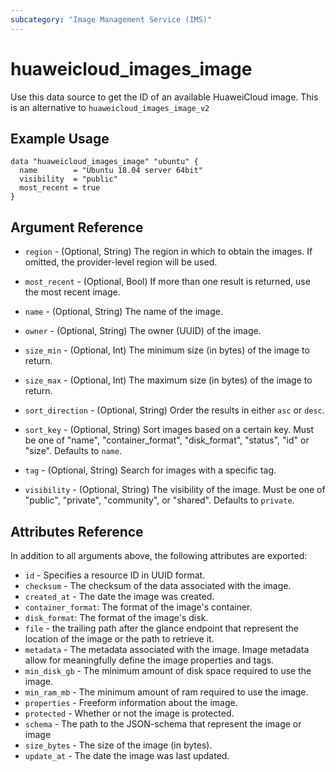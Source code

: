 ```yaml
---
subcategory: "Image Management Service (IMS)"
---
```


# huaweicloud\_images\_image

Use this data source to get the ID of an available HuaweiCloud image.
This is an alternative to `huaweicloud_images_image_v2`

## Example Usage

```hcl
data "huaweicloud_images_image" "ubuntu" {
  name        = "Ubuntu 18.04 server 64bit"
  visibility  = "public"
  most_recent = true
}
```

## Argument Reference

* `region` - (Optional, String) The region in which to obtain the images. If omitted, the provider-level region will be used.

* `most_recent` - (Optional, Bool) If more than one result is returned, use the most recent image.

* `name` - (Optional, String) The name of the image.

* `owner` - (Optional, String) The owner (UUID) of the image.

* `size_min` - (Optional, Int) The minimum size (in bytes) of the image to return.

* `size_max` - (Optional, Int) The maximum size (in bytes) of the image to return.

* `sort_direction` - (Optional, String) Order the results in either `asc` or `desc`.

* `sort_key` - (Optional, String) Sort images based on a certain key. Must be one of
   "name", "container_format", "disk_format", "status", "id" or "size".
   Defaults to `name`.

* `tag` - (Optional, String) Search for images with a specific tag.

* `visibility` - (Optional, String) The visibility of the image. Must be one of
   "public", "private", "community", or "shared". Defaults to `private`.


## Attributes Reference

In addition to all arguments above, the following attributes are exported:

* `id` - Specifies a resource ID in UUID format.
* `checksum` - The checksum of the data associated with the image.
* `created_at` - The date the image was created.
* `container_format`: The format of the image's container.
* `disk_format`: The format of the image's disk.
* `file` - the trailing path after the glance endpoint that represent the
   location of the image or the path to retrieve it.
* `metadata` - The metadata associated with the image.
   Image metadata allow for meaningfully define the image properties and tags.
* `min_disk_gb` - The minimum amount of disk space required to use the image.
* `min_ram_mb` - The minimum amount of ram required to use the image.
* `properties` - Freeform information about the image.
* `protected` - Whether or not the image is protected.
* `schema` - The path to the JSON-schema that represent
   the image or image
* `size_bytes` - The size of the image (in bytes).
* `update_at` - The date the image was last updated.
